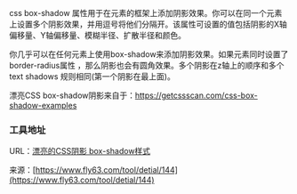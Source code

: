 css box-shadow 属性用于在元素的框架上添加阴影效果。你可以在同一个元素上设置多个阴影效果，并用逗号将他们分隔开。该属性可设置的值包括阴影的X轴偏移量、Y轴偏移量、模糊半径、扩散半径和颜色。

你几乎可以在任何元素上使用box-shadow来添加阴影效果。如果元素同时设置了 border-radius属性 ，那么阴影也会有圆角效果。多个阴影在z轴上的顺序和多个 text shadows 规则相同(第一个阴影在最上面)。

漂亮CSS box-shadow阴影来自于：https://getcssscan.com/css-box-shadow-examples

### 工具地址
URL：[漂亮的CSS阴影 box-shadow样式](https://www.fly63.com/tool/shadow/)

来源：[https://www.fly63.com/tool/detial/144](https://www.fly63.com/tool/detial/144)
